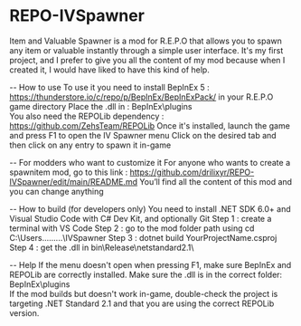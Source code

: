 # REPO-IVSpawner
Item and Valuable Spawner is a mod for R.E.P.O that allows you to spawn any item or valuable instantly through a simple user interface.
It's my first project, and I prefer to give you all the content of my mod because when I created it, I would have liked to have this kind of help.

-- How to use
To use it you need to install BepInEx 5 : https://thunderstore.io/c/repo/p/BepInEx/BepInExPack/ in your R.E.P.O game directory
Place the .dll in : BepInEx\plugins\
You also need the REPOLib dependency : https://github.com/ZehsTeam/REPOLib
Once it's installed, launch the game and press F1 to open the IV Spawner menu
Click on the desired tab and then click on any entry to spawn it in-game

-- For modders who want to customize it
For anyone who wants to create a spawnitem mod, go to this link : https://github.com/drilixyr/REPO-IVSpawner/edit/main/README.md
You’ll find all the content of this mod and you can change anything

-- How to build (for developers only)
You need to install .NET SDK 6.0+ and Visual Studio Code with C# Dev Kit, and optionally Git
Step 1 : create a terminal with VS Code
Step 2 : go to the mod folder path using cd C:\Users.........\IVSpawner
Step 3 : dotnet build YourProjectName.csproj
Step 4 : get the .dll in bin\Release\netstandard2.1\

-- Help
If the menu doesn't open when pressing F1, make sure BepInEx and REPOLib are correctly installed.
Make sure the .dll is in the correct folder: BepInEx\plugins\
If the mod builds but doesn't work in-game, double-check the project is targeting .NET Standard 2.1 and that you are using the correct REPOLib version.
